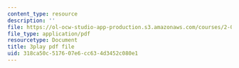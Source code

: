 ```yaml
---
content_type: resource
description: ''
file: https://ol-ocw-studio-app-production.s3.amazonaws.com/courses/2-003sc-engineering-dynamics-fall-2011/318ca50c517607e6cc634d3452c080e1_f1pxiNDTyHc.pdf
file_type: application/pdf
resourcetype: Document
title: 3play pdf file
uid: 318ca50c-5176-07e6-cc63-4d3452c080e1
---
```

